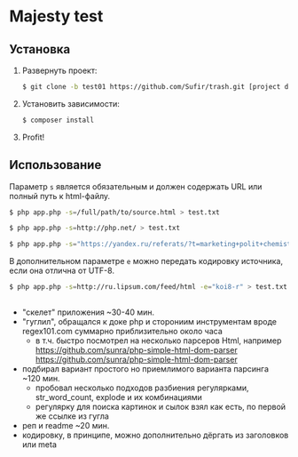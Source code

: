 # Majesty test

## Установка

1. Развернуть проект:

    ``` bash
    $ git clone -b test01 https://github.com/Sufir/trash.git [project directory]
    ```

2. Установить зависимости:

    ``` bash
    $ composer install
    ```

3. Profit!

## Использование

Параметр `s` является обязательным и должен содержать URL или полный путь к html-файлу.

``` bash
$ php app.php -s=/full/path/to/source.html > test.txt
```

``` bash
$ php app.php -s=http://php.net/ > test.txt
```

``` bash
$ php app.php -s="https://yandex.ru/referats/?t=marketing+polit+chemistry" > test.txt
```

В дополнительном параметре `e` можно передать кодировку источника, если она отлична от UTF-8.

``` bash
$ php app.php -s=http://ru.lipsum.com/feed/html -e="koi8-r" > test.txt
```

## 

* "скелет" приложения ~30-40 мин.
* "гуглил", обращался к доке php и сторониим инструментам вроде regex101.com суммарно приблизительно около часа
    * в т.ч. быстро посмотрел на несколько парсеров Html, например https://github.com/sunra/php-simple-html-dom-parser https://github.com/sunra/php-simple-html-dom-parser
* подбирал вариант простого но приемлимого варианта парсинга ~120 мин.
    * пробовал несколько подходов разбиения регулярками, str_word_count, explode и их комбинациями
    * регулярку для поиска картинок и сылок взял как есть, по первой же ссылке из гугла
* реп и readme ~20 мин.
* кодировку, в принципе, можно дополнительно дёргать из заголовков или meta